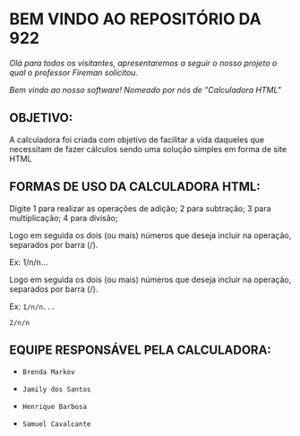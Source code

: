 # BEM VINDO AO REPOSITÓRIO DA 922
*Olá para todos os visitantes, apresentaremos a seguir o nosso projeto o qual o professor Fireman solicitou.*

_Bem vindo ao nosso software!_
_Nomeado por nós de "Calculadora HTML"_


## OBJETIVO:
A calculadora foi criada com objetivo de facilitar a vida daqueles que necessitam de fazer cálculos
sendo uma solução simples em forma de site HTML

## FORMAS DE USO DA CALCULADORA HTML:
Digite 1 para realizar as operações de adição;
2 para subtração;
3 para multiplicação;
4 para divisão;

Logo em seguida os dois (ou mais) números que deseja incluir na operação, separados por barra (/).

Ex: 1/n/n... 

Logo em seguida os dois (ou mais) números que deseja incluir na operação, separados por barra (/).

Ex: `1/n/n...`

`2/n/n`

## EQUIPE RESPONSÁVEL PELA CALCULADORA:

- `Brenda Markov`

- `Jamily dos Santos`

- `Henrique Barbosa`

- `Samuel Cavalcante`

